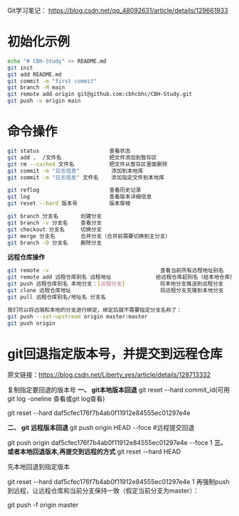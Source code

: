 Git学习笔记： https://blog.csdn.net/qq_48092631/article/details/129661933



# 初始化示例

```sh
echo "# CBH-Study" >> README.md
git init
git add README.md
git commit -m "first commit"
git branch -M main
git remote add origin git@github.com:cbhcbhc/CBH-Study.git
git push -u origin main
```



# 命令操作

```sh
git status   					查看状态
git add .  /文件名     	  	  把文件添加到暂存区
git rm --cached 文件名    	  	  把文件从暂存区里面删除
git commit -m "日志信息"      	  添加到本地库
git commit -m "日志信息" 文件名    添加指定文件到本地库

git reflog 						查看历史记录
git log 					    查看版本详细信息
git reset --hard 版本号 		  版本穿梭

git branch 分支名       创建分支
git branch -v 分支名    查看分支
git checkout 分支名     切换分支
git merge 分支名		 合并分支（合并前需要切换到主分支）
git branch -D 分支名	 删除分支
```



**远程仓库操作**

```sh
git remote -v  									查看当前所有远程地址别名
git remote add 远程仓库别名 远程地址 				给远程仓库起别名（给本地仓库创建远程仓库）
git push 远程仓库别名 本地分支：[远程分支]			  将本地分支推送到远程分支
git clone 远程仓库地址							将远程分支克隆到本地分支
git pull 远程仓库别名/地址名 分支名		


```



```sh
我们可以将远端和本地的分支进行绑定，绑定后就不需要指定分支名称了：
git push --set-upstream origin master:master
git push origin
```



# git回退指定版本号，并提交到远程仓库

原文链接：https://blog.csdn.net/Liberty_yes/article/details/128713332



复制指定要回退的版本号
**一、 git本地版本回退**
git reset --hard commit_id(可用 git log -oneline 查看或git log查看)

git reset --hard daf5cfec176f7b4ab0f11912e84555ec01297e4e

**二、 git 远程版本回退**
git push origin HEAD --foce #远程提交回退

git push origin daf5cfec176f7b4ab0f11912e84555ec01297e4e --foce 
1
**三、或者本地回退版本,再提交到远程的方式**
git reset --hard HEAD

先本地回退到指定版本

git reset --hard daf5cfec176f7b4ab0f11912e84555ec01297e4e
1
再强制push到远程，让远程仓库和当前分支保持一致（假定当前分支为master）：

git push -f origin master 

